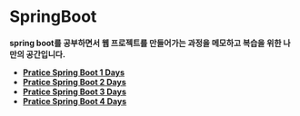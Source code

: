 # SpringBoot
**spring boot를 공부하면서 웹 프로젝트를 만들어가는 과정을 메모하고 복습을 위한 나만의 공간입니다.**
- **[Pratice Spring Boot 1 Days](https://github.com/KIMJUNGRYUN/SpringBoot/tree/main/SpringBoot%201Days)**
- **[Pratice Spring Boot 2 Days](https://github.com/KIMJUNGRYUN/SpringBoot/tree/main/SpringBoot%202Days)**
- **[Pratice Spring Boot 3 Days](https://github.com/KIMJUNGRYUN/SpringBoot/tree/main/SpringBoot%203Days)**
- **[Pratice Spring Boot 4 Days](https://github.com/KIMJUNGRYUN/SpringBoot/tree/main/SpringBoot%204Days)**
